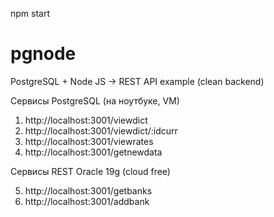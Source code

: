 npm start

# pgnode
PostgreSQL + Node JS -> REST API example (clean backend)

Сервисы PostgreSQL (на ноутбуке, VM)

1. http://localhost:3001/viewdict
2. http://localhost:3001/viewdict/:idcurr
3. http://localhost:3001/viewrates
4. http://localhost:3001/getnewdata

Сервисы REST Oracle 19g (cloud free)

5. http://localhost:3001/getbanks
6. http://localhost:3001/addbank
